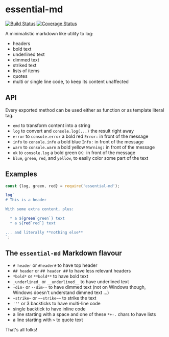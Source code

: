 # essential-md

[![Build Status](https://travis-ci.com/WebReflection/essential-md.svg?branch=master)](https://travis-ci.com/WebReflection/essential-md) [![Coverage Status](https://coveralls.io/repos/github/WebReflection/essential-md/badge.svg?branch=master)](https://coveralls.io/github/WebReflection/essential-md?branch=master)

A minimalistic markdown like utility to log:

  * headers
  * bold text
  * underlined text
  * dimmed text
  * striked text
  * lists of items
  * quotes
  * multi or single line code, to keep its content unaffected

## API

Every exported method can be used either as function or as template literal tag.

  * `emd` to transform content into a string
  * `log` to convert and `console.log(...)` the result right away
  * `error` to `console.error` a bold red `Error:` in front of the message
  * `info` to `console.info` a bold blue `Info:` in front of the message
  * `warn` to `console.warn` a bold yellow `Warning:` in front of the message
  * `ok` to `console.log` a bold green `OK:` in front of the message
  * `blue`, `green`, `red`, and `yellow`, to easily color some part of the text

## Examples

```js
const {log, green, red} = require('essential-md');

log`
# This is a header

With some extra content, plus:

  * a ${green`green`} text
  * a ${red`red`} text

... and literally **nothing else**
`;
```

## The `essential-md` Markdown flavour

  * `# header` or `#header#` to have top header
  * `## header` or `## header ##` to have less relevant headers
  * `*bold*` or `**bold**` to have bold text
  * `_underlined_` or `__underlined__` to have underlined text
  * `-dim-` or `--dim--` to have dimmed text (not on Windows though, Windows doesn't understand dimmed text ...)
  * `~strike~` or `~~strike~~` to strike the text
  * `'''` or 3 backticks to have multi-line code
  * single backtick to have inline code
  * a line starting with a space and one of these `*+-.` chars to have lists
  * a line starting with `>` to quote text

That's all folks!
